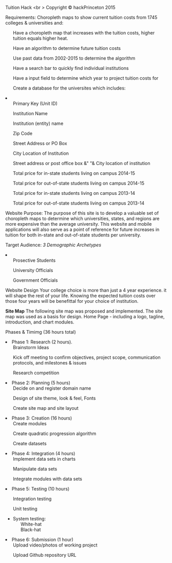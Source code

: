 Tuition Hack <br \>
Copyright &copy; hackPrinceton 2015

Requirements:
Choropleth maps to show current tuition costs from 1745 colleges & universities and:
<ul>Have a choropleth map that increases with the tuition costs, higher tuition equals higher heat.</ul>
<ul>Have an algorithm to determine future tuition costs</ul>
<ul>Use past data from 2002-2015 to determine the algorithm</ul>
<ul>Have a search bar to quickly find individual institutions</ul>
<ul>Have a input field to determine which year to project tuition costs for</ul>
<ul>Create a database for the universites which includes:</ul>
<li>
<ul>Primary Key (Unit ID)</ul>
<ul>Institution Name</ul>
<ul>Institution (entity) name</ul>
<ul>Zip Code</ul>
<ul>Street Address or PO Box</ul>
<ul>City Location of Institution</ul>
<ul>Street address or post office box &" "&  City location of institution</ul>
<ul>Total price for in-state students living on campus 2014-15 </ul>
<ul>Total price for out-of-state students living on campus 2014-15</ul>
<ul>Total price for in-state students living on campus 2013-14 </ul>
<ul>Total price for out-of-state students living on campus 2013-14</ul>
</li>

Website Purpose:
The purpose of this site is to develop a valuable set of choropleth maps to determine which universities, states, and regions are more expensive than the average university. 
This website and mobile applications will also serve as a point of reference for future increases in tuition for both in-state and out-of-state students per university.

Target Audience: 
<i>3 Demographic Archetypes</i>
<li>
<ul>Prosective Students</ul>
<ul>University Officials</ul>
<ul>Government Officials</ul>
</li>

Website Design
Your college choice is more than just a 4 year experience. it will shape the rest of your life. Knowing the expected tuition costs over those four years will be benefittal for your choice of institution. 

<b>Site Map</b>
The following site map was proposed and implemented. The site map was used as a basis for design.
Home Page - including a logo, tagline, introduction, and chart modules.
<img src="">

Phases & Timimg (36 hours total)
<li>Phase 1: Research (2 hours).
<ul>Brainstorm Ideas</ul>
<ul>Kick off meeting to confirm objectives, project scope, communication protocols, and milestones & issues</ul>
<ul>Research competition</ul>
</li>
<li>Phase 2: Planning (5 hours)
<ul>Decide on and register domain name</ul>
<ul>Design of site theme, look & feel, Fonts</ul>
<ul>Create site map and site layout</ul>
</li>
<li>Phase 3: Creation (16 hours)
<ul>Create modules</ul>
<ul>Create quadratic progression algorithm</ul>
<ul>Create datasets</ul>
</li>
<li>Phase 4: Integration (4 hours)
<ul>Implement data sets in charts</ul>
<ul>Manipulate data sets</ul>
<ul>Integrate modules with data sets</ul>
<li>Phase 5: Testing (10 hours)</li>
<ul>Integration testing</ul>
<ul>Unit testing</ul>
<ul><li>System testing:
<ul>White-hat</ul>
<ul>Black-hat</ul>
</li></ul>
</li>
<li>Phase 6: Submission (1 hour)
<ul>Upload video/photos of working project</ul>
<ul>Upload Github repository URL</ul>
</li>
